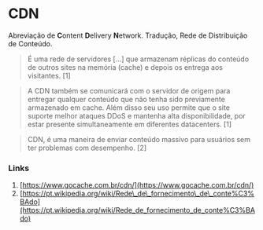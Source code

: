 # CDN

Abreviação de **C**ontent **D**elivery **N**etwork. Tradução, Rede de Distribuição de Conteúdo.

> É uma rede de servidores \[...\] que armazenam réplicas do conteúdo de outros sites na memória \(cache\) e depois os entrega aos visitantes. \[1\]

> A CDN também se comunicará com o servidor de origem para entregar qualquer conteúdo que não tenha sido previamente armazenado em cache. Além disso seu uso permite que o site suporte melhor ataques DDoS e mantenha alta disponibilidade, por estar presente simultaneamente em diferentes datacenters. \[1\]

> CDN, é uma maneira de enviar conteúdo massivo para usuários sem ter problemas com desempenho. \[2\]

### Links

1. [https://www.gocache.com.br/cdn/](https://www.gocache.com.br/cdn/)
2. [https://pt.wikipedia.org/wiki/Rede\_de\_fornecimento\_de\_conte%C3%BAdo](https://pt.wikipedia.org/wiki/Rede_de_fornecimento_de_conte%C3%BAdo)

